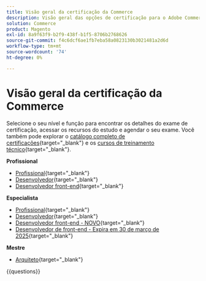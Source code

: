```yaml
---
title: Visão geral da certificação da Commerce
description: Visão geral das opções de certificação para o Adobe Commerce
solution: Commerce
product: Magento
exl-id: 8a9f63f9-b2f9-438f-b1f5-8706b2768626
source-git-commit: f4c6dcf6ae1fb7eba58a0823130b3021481a2d6d
workflow-type: tm+mt
source-wordcount: '74'
ht-degree: 0%

---
```


# Visão geral da certificação da Commerce

Selecione o seu nível e função para encontrar os detalhes do exame de certificação, acessar os recursos do estudo e agendar o seu exame. Você também pode explorar o [catálogo completo de certificações](https://certification.adobe.com/certifications){target="_blank"} e os [cursos de treinamento técnico](https://certification.adobe.com/courses/?/courses){target="_blank"}.

**Profissional**

* [Profissional](https://certification.adobe.com/certification/business-practitioner-professional){target="_blank"} <!--AD0-E712-->
* [Desenvolvedor](https://certification.adobe.com/certification/adobe-commerce-developer-professional-v2){target="_blank"} <!--AD0-E724-->
* [Desenvolvedor front-end](https://certification.adobe.com/certification/front-end-developer-professional){target="_blank"} <!--AD0-E721-->

**Especialista**

* [Profissional](https://certification.adobe.com/certification/adobe-commerce-business-practitioner-expert){target="_blank"} <!--AD0-E708-->
* [Desenvolvedor](https://certification.adobe.com/certification/adobe-commerce-developer-expert-v2){target="_blank"} <!--AD0-E716-->
* [Desenvolvedor front-end - NOVO](https://certification.adobe.com/certification/front-end-developer-expert-v2){target="_blank"} <!--AD0-E727-->
* [Desenvolvedor de front-end - Expira em 30 de março de 2025](https://certification.adobe.com/certification/front-end-developer-expert){target="_blank"} <!--AD0-E720-->

**Mestre**

* [Arquiteto](https://certification.adobe.com/certification/commerce-architect-master){target="_blank"} <!--AD0-E722-->

{{questions}}


